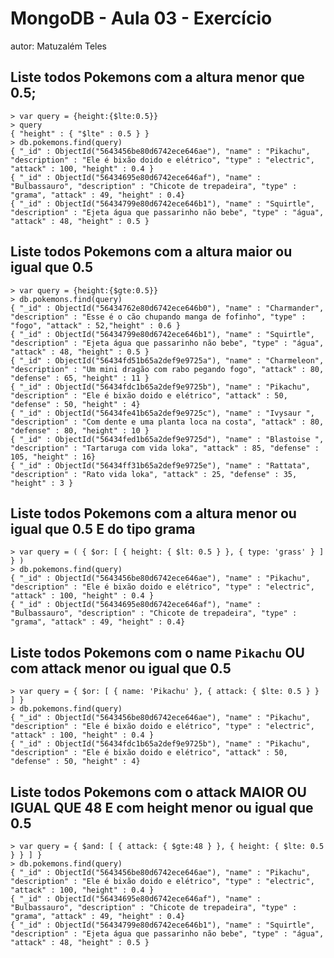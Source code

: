 # MongoDB - Aula 03 - Exercício
autor: Matuzalém Teles

## Liste todos Pokemons com a altura **menor que** 0.5;
	> var query = {height:{$lte:0.5}}
	> query
	{ "height" : { "$lte" : 0.5 } }
	> db.pokemons.find(query)
	{ "_id" : ObjectId("5643456be80d6742ece646ae"), "name" : "Pikachu", "description" : "Ele é bixão doido e elétrico", "type" : "electric", "attack" : 100, "height" : 0.4 }
	{ "_id" : ObjectId("56434695e80d6742ece646af"), "name" : "Bulbassauro", "description" : "Chicote de trepadeira", "type" : "grama", "attack" : 49, "height" : 0.4}
	{ "_id" : ObjectId("56434799e80d6742ece646b1"), "name" : "Squirtle", "description" : "Ejeta água que passarinho não bebe", "type" : "água", "attack" : 48, "height" : 0.5 }

## Liste todos Pokemons com a altura **maior ou igual que** 0.5
	> var query = {height:{$gte:0.5}}
	> db.pokemons.find(query)
	{ "_id" : ObjectId("56434762e80d6742ece646b0"), "name" : "Charmander", "description" : "Esse é o cão chupando manga de fofinho", "type" : "fogo", "attack" : 52,"height" : 0.6 }
	{ "_id" : ObjectId("56434799e80d6742ece646b1"), "name" : "Squirtle", "description" : "Ejeta água que passarinho não bebe", "type" : "água", "attack" : 48, "height" : 0.5 }
	{ "_id" : ObjectId("56434fd51b65a2def9e9725a"), "name" : "Charmeleon", "description" : "Um mini dragão com rabo pegando fogo", "attack" : 80, "defense" : 65, "height" : 11 }
	{ "_id" : ObjectId("56434fdc1b65a2def9e9725b"), "name" : "Pikachu", "description" : "Ele é bixão doido e elétrico", "attack" : 50, "defense" : 50, "height" : 4}
	{ "_id" : ObjectId("56434fe41b65a2def9e9725c"), "name" : "Ivysaur ", "description" : "Com dente e uma planta loca na costa", "attack" : 80, "defense" : 80, "height" : 10 }
	{ "_id" : ObjectId("56434fed1b65a2def9e9725d"), "name" : "Blastoise ", "description" : "Tartaruga com vida loka", "attack" : 85, "defense" : 105, "height" : 16}
	{ "_id" : ObjectId("56434ff31b65a2def9e9725e"), "name" : "Rattata", "description" : "Rato vida loka", "attack" : 25, "defense" : 35, "height" : 3 }
	
## Liste todos Pokemons com a altura **menor ou igual que** 0.5 **E** do tipo grama
	> var query = ( { $or: [ { height: { $lt: 0.5 } }, { type: 'grass' } ] } )
	> db.pokemons.find(query)
	{ "_id" : ObjectId("5643456be80d6742ece646ae"), "name" : "Pikachu", "description" : "Ele é bixão doido e elétrico", "type" : "electric", "attack" : 100, "height" : 0.4 }
	{ "_id" : ObjectId("56434695e80d6742ece646af"), "name" : "Bulbassauro", "description" : "Chicote de trepadeira", "type" : "grama", "attack" : 49, "height" : 0.4}

## Liste todos Pokemons com o name `Pikachu` **OU** com attack **menor ou igual que** 0.5
	> var query = { $or: [ { name: 'Pikachu' }, { attack: { $lte: 0.5 } } ] }
	> db.pokemons.find(query)
	{ "_id" : ObjectId("5643456be80d6742ece646ae"), "name" : "Pikachu", "description" : "Ele é bixão doido e elétrico", "type" : "electric", "attack" : 100, "height" : 0.4 }
	{ "_id" : ObjectId("56434fdc1b65a2def9e9725b"), "name" : "Pikachu", "description" : "Ele é bixão doido e elétrico", "attack" : 50, "defense" : 50, "height" : 4}

## Liste todos Pokemons com o attack **MAIOR OU IGUAL QUE** 48 **E** com  height **menor ou igual que** 0.5
	> var query = { $and: [ { attack: { $gte:48 } }, { height: { $lte: 0.5 } } ] }
	> db.pokemons.find(query)
	{ "_id" : ObjectId("5643456be80d6742ece646ae"), "name" : "Pikachu", "description" : "Ele é bixão doido e elétrico", "type" : "electric", "attack" : 100, "height" : 0.4 }
	{ "_id" : ObjectId("56434695e80d6742ece646af"), "name" : "Bulbassauro", "description" : "Chicote de trepadeira", "type" : "grama", "attack" : 49, "height" : 0.4}
	{ "_id" : ObjectId("56434799e80d6742ece646b1"), "name" : "Squirtle", "description" : "Ejeta água que passarinho não bebe", "type" : "água", "attack" : 48, "height" : 0.5 }